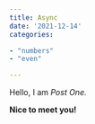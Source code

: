```yaml
---
title: Async
date: '2021-12-14'
categories:

- "numbers"
- "even"

---
```


Hello, I am _Post One._

**Nice to meet you!**